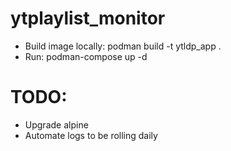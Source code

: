 # ytplaylist_monitor
 - Build image locally: podman build -t ytldp_app .
 - Run: podman-compose up -d
# TODO:
 - Upgrade alpine
 - Automate logs to be rolling daily
